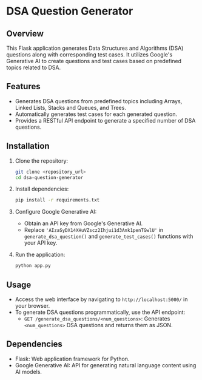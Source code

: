 
# DSA Question Generator

## Overview
This Flask application generates Data Structures and Algorithms (DSA) questions along with corresponding test cases. It utilizes Google's Generative AI to create questions and test cases based on predefined topics related to DSA.

## Features
- Generates DSA questions from predefined topics including Arrays, Linked Lists, Stacks and Queues, and Trees.
- Automatically generates test cases for each generated question.
- Provides a RESTful API endpoint to generate a specified number of DSA questions.

## Installation
1. Clone the repository:
    ```bash
    git clone <repository_url>
    cd dsa-question-generator
    ```

2. Install dependencies:
    ```bash
    pip install -r requirements.txt
    ```

3. Configure Google Generative AI:
    - Obtain an API key from Google's Generative AI.
    - Replace `'AIzaSyDX14XHuVZscz2Ihjui1d3Ank1penTGwlU'` in `generate_dsa_question()` and `generate_test_cases()` functions with your API key.

4. Run the application:
    ```bash
    python app.py
    ```

## Usage
- Access the web interface by navigating to `http://localhost:5000/` in your browser.
- To generate DSA questions programmatically, use the API endpoint:
    - `GET /generate_dsa_questions/<num_questions>`: Generates `<num_questions>` DSA questions and returns them as JSON.

## Dependencies
- Flask: Web application framework for Python.
- Google Generative AI: API for generating natural language content using AI models.

